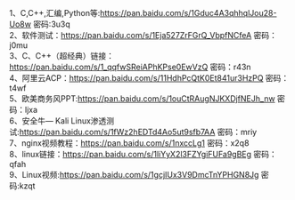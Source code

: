 1、C,C++,汇编,Python等:https://pan.baidu.com/s/1Gduc4A3qhhqlJou28-Uo8w 密码:3u3q  
2、软件测试：https://pan.baidu.com/s/1Eja527ZrFGrQ_VbpfNCfeA 密码：j0mu  
3、C、C++（超经典）链接：https://pan.baidu.com/s/1_qqfwSReiAPhKPse0EwVzQ 密码：r43n  
4、阿里云ACP：https://pan.baidu.com/s/11HdhPcQtK0Et841ur3HzPQ 密码：t4wf  
5、欧美商务风PPT:https://pan.baidu.com/s/1ouCtRAugNJKXDjfNEJh_nw 密码：ljxa       
6、安全牛— Kali Linux渗透测试:https://pan.baidu.com/s/1fWz2hEDTd4Ao5ut9sfb7AA 密码：mriy  
7、nginx视频教程：https://pan.baidu.com/s/1nxccLg1 密码：x2q8  
8、linux链接：https://pan.baidu.com/s/1liYyX2l3FZYgiFUFa9gBEg 密码：qfah  
9、Linux视频:https://pan.baidu.com/s/1gcjIUx3V9DmcTnYPHGN8Jg 密码:kzqt  
